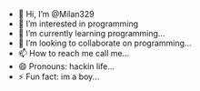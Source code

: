 - 👋 Hi, I’m @Milan329
- 👀 I’m interested in programming
- 🌱 I’m currently learning programming...
- 💞️ I’m looking to collaborate on programming...
- 📫 How to reach me call me...
- 😄 Pronouns: hackin life...
- ⚡ Fun fact: im a boy...

<!---
Milan329/Milan329 is a ✨ special ✨ repository because its `README.md` (this file) appears on your GitHub profile.
You can click the Preview link to take a look at your changes.
--->
